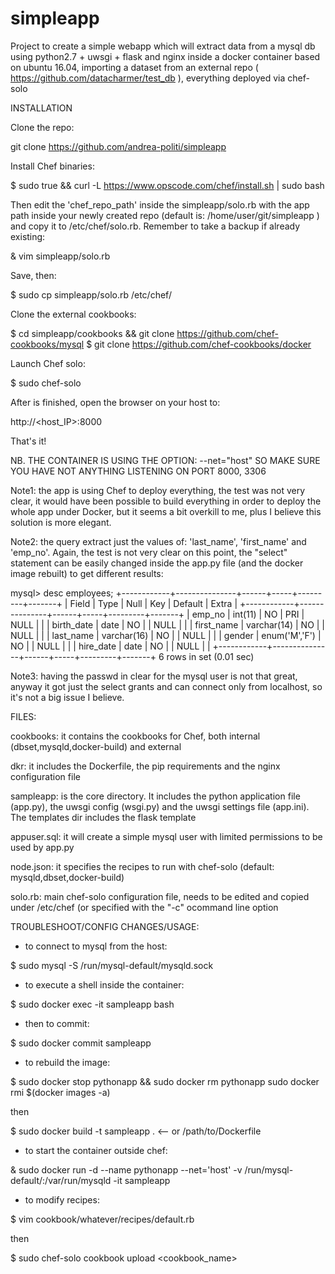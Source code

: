 # simpleapp
Project to create a simple webapp which will extract data from a mysql db using python2.7 + uwsgi + flask and nginx inside a docker container based on ubuntu 16.04, importing a dataset from an external repo ( https://github.com/datacharmer/test_db ), everything deployed via chef-solo

INSTALLATION

Clone the repo:

git clone https://github.com/andrea-politi/simpleapp

Install Chef binaries:

$ sudo true && curl -L https://www.opscode.com/chef/install.sh | sudo bash

Then edit the 'chef_repo_path' inside the simpleapp/solo.rb with the app path inside your newly created repo (default is: /home/user/git/simpleapp ) and copy it to /etc/chef/solo.rb. Remember to take a backup if already existing:

& vim simpleapp/solo.rb

Save, then:

$ sudo cp simpleapp/solo.rb /etc/chef/

Clone the external cookbooks:

$ cd simpleapp/cookbooks && git clone https://github.com/chef-cookbooks/mysql
$ git clone https://github.com/chef-cookbooks/docker

Launch Chef solo:

$ sudo chef-solo

After is finished, open the browser on your host to:

http://<host_IP>:8000

That's it!

NB. THE CONTAINER IS USING THE OPTION: --net="host" SO MAKE SURE YOU HAVE NOT ANYTHING LISTENING ON PORT 8000, 3306

Note1: the app is using Chef to deploy everything, the test was not very clear, it would have been possible to build everything in order to deploy the whole app under Docker, but it seems a bit overkill to me, plus I believe this solution is more elegant.

Note2: the query extract just the values of: 'last_name', 'first_name' and 'emp_no'. Again, the test is not very clear on this point, the "select" statement can be easily changed inside the app.py file (and the docker image rebuilt) to get different results:

mysql> desc employees;
+------------+---------------+------+-----+---------+-------+
| Field      | Type          | Null | Key | Default | Extra |
+------------+---------------+------+-----+---------+-------+
| emp_no     | int(11)       | NO   | PRI | NULL    |       |
| birth_date | date          | NO   |     | NULL    |       |
| first_name | varchar(14)   | NO   |     | NULL    |       |
| last_name  | varchar(16)   | NO   |     | NULL    |       |
| gender     | enum('M','F') | NO   |     | NULL    |       |
| hire_date  | date          | NO   |     | NULL    |       |
+------------+---------------+------+-----+---------+-------+
6 rows in set (0.01 sec)

Note3: having the passwd in clear for the mysql user is not that great, anyway it got just the select grants and can connect only from localhost, so it's not a big issue I believe.


FILES:

cookbooks: it contains the cookbooks for Chef, both internal (dbset,mysqld,docker-build) and external

dkr: it includes the Dockerfile, the pip requirements and the nginx configuration file

sampleapp: is the core directory. It includes the python application file (app.py), the uwsgi config (wsgi.py) and the uwsgi settings file (app.ini). The templates dir includes the flask template

appuser.sql: it will create a simple mysql user with limited permissions to be used by app.py

node.json: it specifies the recipes to run with chef-solo (default: mysqld,dbset,docker-build)

solo.rb: main chef-solo configuration file, needs to be edited and copied under /etc/chef (or specified with the "-c" ocommand line option

TROUBLESHOOT/CONFIG CHANGES/USAGE:

- to connect to mysql from the host:

$ sudo mysql -S /run/mysql-default/mysqld.sock

- to execute a shell inside the container:

$ sudo docker exec -it sampleapp bash

- then to commit:

$ sudo docker commit sampleapp

- to rebuild the image:

$ sudo docker stop pythonapp && sudo docker rm pythonapp
sudo docker rmi $(docker images -a)

then

$ sudo docker build -t sampleapp . <-- or /path/to/Dockerfile

- to start the container outside chef:

& sudo docker run -d --name pythonapp --net='host' -v /run/mysql-default/:/var/run/mysqld -it sampleapp

- to modify recipes:

$ vim cookbook/whatever/recipes/default.rb

then

$ sudo chef-solo cookbook upload <cookbook_name>
